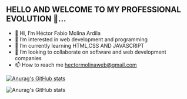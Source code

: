 ## HELLO AND WELCOME TO MY PROFESSIONAL EVOLUTION 👋...


- 👋 Hi, I’m Héctor Fabio Molina Ardila
- 👀 I’m interested in web development and programming 
- 🌱 I’m currently learning HTML,CSS AND JAVASCRIPT
- 💞️ I’m looking to collaborate on software and web development companies 
- 📫 How to reach me hectormolinaweb@gmail.com

[![Anurag's GitHub stats](https://github-readme-stats.vercel.app/api?username=H3cto4)](https://github.com/anuraghazra/github-readme-stats)

![Anurag's GitHub stats](https://github-readme-stats.vercel.app/api?username=H3cto4&show_icons=true&theme=tokyonight)
